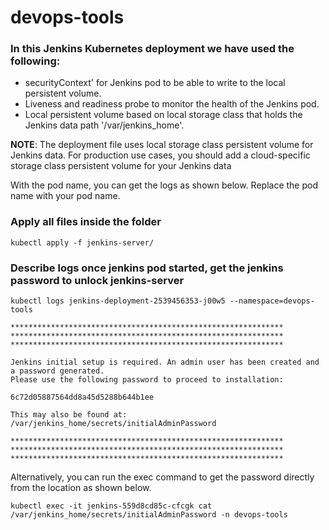 # devops-tools 

### In this Jenkins Kubernetes deployment we have used the following:

* securityContext' for Jenkins pod to be able to write to the local persistent volume.
* Liveness and readiness probe to monitor the health of the Jenkins pod.
* Local persistent volume based on local storage class that holds the Jenkins data path '/var/jenkins_home'.

**NOTE**: The deployment file uses local storage class persistent volume for Jenkins data. For production use cases, you should add a cloud-specific storage class persistent volume for your Jenkins data

With the pod name, you can get the logs as shown below. Replace the pod name with your pod name.

### Apply all files inside the folder 

```
kubectl apply -f jenkins-server/
```

### Describe logs once jenkins pod started, get the jenkins password to unlock jenkins-server

```
kubectl logs jenkins-deployment-2539456353-j00w5 --namespace=devops-tools
```

```
*************************************************************
*************************************************************
*************************************************************

Jenkins initial setup is required. An admin user has been created and a password generated.
Please use the following password to proceed to installation:

6c72d05887564dd8a45d5288b644b1ee

This may also be found at: /var/jenkins_home/secrets/initialAdminPassword

*************************************************************
*************************************************************
*************************************************************
```

Alternatively, you can run the exec command to get the password directly from the location as shown below.

```
kubectl exec -it jenkins-559d8cd85c-cfcgk cat /var/jenkins_home/secrets/initialAdminPassword -n devops-tools
```